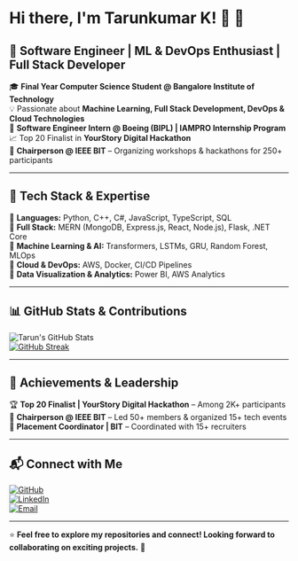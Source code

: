 # Hi there, I'm Tarunkumar K! 👋 🚀

## 🔹 Software Engineer | ML & DevOps Enthusiast | Full Stack Developer

🎓 **Final Year Computer Science Student @ Bangalore Institute of Technology**  
💡 Passionate about **Machine Learning, Full Stack Development, DevOps & Cloud Technologies**  
🔭 **Software Engineer Intern @ Boeing (BIPL) | IAMPRO Internship Program**  
📈 Top 20 Finalist in **YourStory Digital Hackathon**  
🎤 **Chairperson @ IEEE BIT** – Organizing workshops & hackathons for 250+ participants  

---

## 🚀 Tech Stack & Expertise

🔹 **Languages:** Python, C++, C#, JavaScript, TypeScript, SQL  
🔹 **Full Stack:** MERN (MongoDB, Express.js, React, Node.js), Flask, .NET Core  
🔹 **Machine Learning & AI:** Transformers, LSTMs, GRU, Random Forest, MLOps  
🔹 **Cloud & DevOps:** AWS, Docker, CI/CD Pipelines  
🔹 **Data Visualization & Analytics:** Power BI, AWS Analytics  

---

## 📊 GitHub Stats & Contributions

![Tarun's GitHub Stats](https://github-readme-stats.vercel.app/api?username=Tarun290604&show_icons=true&theme=dark)  
[![GitHub Streak](https://github-readme-streak-stats.herokuapp.com/?user=Tarun290604&theme=dark)](https://git.io/streak-stats)  

---

## 🎯 Achievements & Leadership

🏆 **Top 20 Finalist | YourStory Digital Hackathon** – Among 2K+ participants  
🎤 **Chairperson @ IEEE BIT** – Led 50+ members & organized 15+ tech events  
📢 **Placement Coordinator | BIT** – Coordinated with 15+ recruiters  

---

## 📬 Connect with Me

[![GitHub](https://img.shields.io/badge/GitHub-333?style=for-the-badge&logo=github)](https://github.com/Tarun290604)  
[![LinkedIn](https://img.shields.io/badge/LinkedIn-blue?style=for-the-badge&logo=linkedin)](https://www.linkedin.com/in/tarunkumar-k-703931231/)  
[![Email](https://img.shields.io/badge/Email-red?style=for-the-badge&logo=gmail)](mailto:tarunk2906@gmail.com)  

---

⭐ **Feel free to explore my repositories and connect! Looking forward to collaborating on exciting projects.** 🚀
